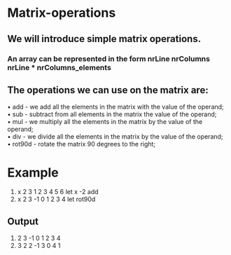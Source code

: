 # Matrix-operations
## We will introduce simple matrix operations.
### An array can be represented in the form nrLine nrColumns nrLine * nrColumns_elements
## The operations we can use on the matrix are:
• add - we add all the elements in the matrix with the value of the operand;  
• sub - subtract from all elements in the matrix the value of the operand;  
• mul - we multiply all the elements in the matrix by the value of the operand;  
• div - we divide all the elements in the matrix by the value of the operand;  
• rot90d - rotate the matrix 90 degrees to the right;  
# Example
1. x 2 3 1 2 3 4 5 6 let x -2 add
2. x 2 3 -1 0 1 2 3 4 let rot90d
## Output
1. 2 3 -1 0 1 2 3 4
2. 3 2 2 -1 3 0 4 1
